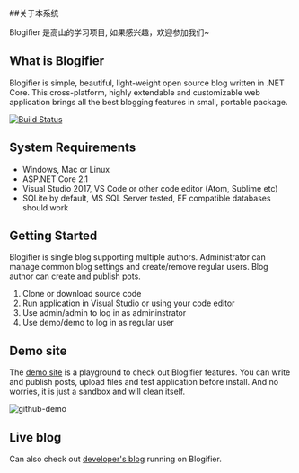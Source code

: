 ##关于本系统

Blogifier 是高山的学习项目, 如果感兴趣，欢迎参加我们~


## What is Blogifier





Blogifier is simple, beautiful, light-weight open source blog written in .NET Core. This cross-platform, highly extendable and customizable web application brings all the best blogging features in small, portable package.

[![Build Status](https://dev.azure.com/rtur/Blogifier/_apis/build/status/blogifierdotnet.Blogifier)](https://dev.azure.com/rtur/Blogifier/_build/latest?definitionId=3)

## System Requirements

* Windows, Mac or Linux
* ASP.NET Core 2.1
* Visual Studio 2017, VS Code or other code editor (Atom, Sublime etc)
* SQLite by default, MS SQL Server tested, EF compatible databases should work

## Getting Started

Blogifier is single blog supporting multiple authors. Administrator can manage common blog settings and create/remove regular users. Blog author can create and publish pots.

1. Clone or download source code
2. Run application in Visual Studio or using your code editor
3. Use admin/admin to log in as admininstrator
4. Use demo/demo to log in as regular user

## Demo site

The [demo site](http://blogifier.azurewebsites.net) is a playground to check out Blogifier features. You can write and publish posts, upload files and test application before install. And no worries, it is just a sandbox and will clean itself.

![github-demo](https://user-images.githubusercontent.com/1932785/47130986-eaef1d80-d261-11e8-81d4-c90ad86ff828.png)

## Live blog

Can also check out [developer's blog](http://sh.navy6.com:90) running on Blogifier.
